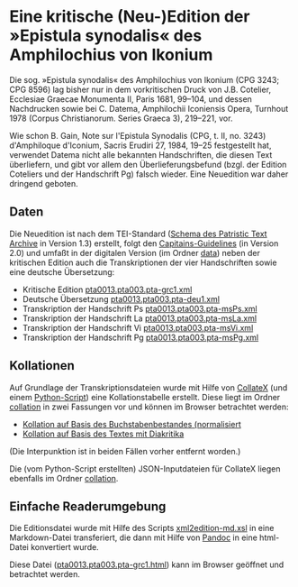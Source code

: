 # Eine kritische (Neu-)Edition der »Epistula synodalis« des Amphilochius von Ikonium

Die sog. »Epistula synodalis« des Amphilochius von Ikonium (CPG 3243; CPG 8596) lag bisher nur in dem vorkritischen Druck von J.B. Cotelier, Ecclesiae Graecae Monumenta II, Paris 1681, 99–104, und dessen Nachdrucken sowie bei C. Datema, Amphilochii Iconiensis Opera, Turnhout 1978 (Corpus Christianorum. Series Graeca 3), 219–221, vor.

Wie schon B. Gain, Note sur l'Epistula Synodalis (CPG, t. II, no. 3243) d'Amphiloque d'Iconium, Sacris Erudiri 27, 1984, 19–25 festgestellt hat, verwendet Datema nicht alle bekannten Handschriften, die diesen Text überliefern, und gibt vor allem den Überlieferungsbefund (bzgl. der Edition Coteliers und der Handschrift Pg) falsch wieder.
Eine Neuedition war daher dringend geboten.

## Daten

Die Neuedition ist nach dem TEI-Standard ([Schema des Patristic Text Archive](https://github.com/PatristicTextArchive/Schema) in Version 1.3) erstellt, folgt den [Capitains-Guidelines](http://capitains.org/) (in Version 2.0) und umfaßt in der digitalen Version (im Ordner [data](data)) neben der kritischen Edition auch die Transkriptionen der vier Handschriften sowie eine deutsche Übersetzung:

- Kritische Edition [pta0013.pta003.pta-grc1.xml](data/pta0013/pta003/pta0013.pta003.pta-grc1.xml)
- Deutsche Übersetzung [pta0013.pta003.pta-deu1.xml](data/pta0013/pta003/pta0013.pta003.pta-deu1.xml)
- Transkription der Handschrift Ps [pta0013.pta003.pta-msPs.xml](data/pta0013/pta003/pta0013.pta003.pta-msPs.xml)
- Transkription der Handschrift La [pta0013.pta003.pta-msLa.xml](data/pta0013/pta003/pta0013.pta003.pta-msLa.xml)
- Transkription der Handschrift Vi [pta0013.pta003.pta-msVi.xml](data/pta0013/pta003/pta0013.pta003.pta-msVi.xml)
- Transkription der Handschrift Pg [pta0013.pta003.pta-msPg.xml](data/pta0013/pta003/pta0013.pta003.pta-msPg.xml)


## Kollationen

Auf Grundlage der Transkriptionsdateien wurde mit Hilfe von [CollateX](https://collatex.net/) (und einem [Python-Script](https://github.com/PatristicTextArchive/collator)) eine Kollationstabelle erstellt. Diese liegt im Ordner [collation](collation) in zwei Fassungen vor und können im Browser betrachtet werden:

- [Kollation auf Basis des Buchstabenbestandes (normalisiert](collation/collation-without-diacritis.html)
- [Kollation auf Basis des Textes mit Diakritika](collation/collation.html)

(Die Interpunktion ist in beiden Fällen vorher entfernt worden.)

Die (vom Python-Script erstellten) JSON-Inputdateien für CollateX liegen ebenfalls im Ordner [collation](collation).

## Einfache Readerumgebung

Die Editionsdatei wurde mit Hilfe des Scripts [xml2edition-md.xsl](https://github.com/PatristicTextArchive/Stylesheets/blob/master/xml2edition-md.xsl) in eine Markdown-Datei transferiert, die dann mit Hilfe von [Pandoc](https://pandoc.org) in eine html-Datei konvertiert wurde.

Diese Datei ([pta0013.pta003.pta-grc1.html](reader/pta0013.pta003.pta-grc1.html)) kann im Browser geöffnet und betrachtet werden.
